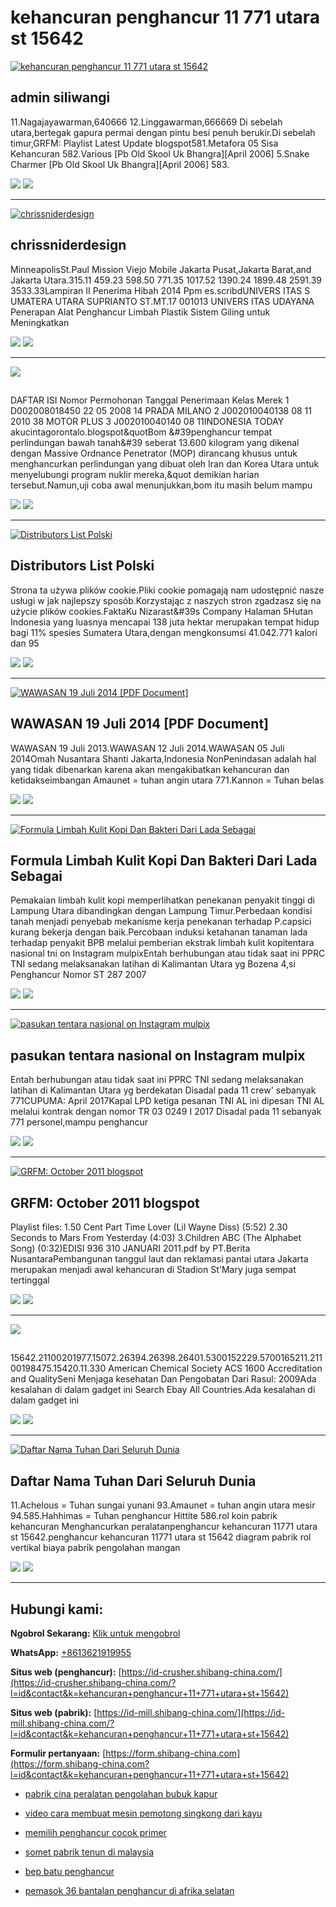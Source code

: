 # kehancuran penghancur 11 771 utara st 15642

<a href="https://swt.shibang-china.com/?l=id&img&k=kehancuran+penghancur+11+771+utara+st+15642" target="_blank">![kehancuran penghancur 11 771 utara st 15642](http://static.shibang-china.com/all-800x300/1098.jpg)</a>

## admin siliwangi
11.Nagajayawarman,640666 12.Linggawarman,666669 Di sebelah utara,bertegak gapura permai dengan pintu besi penuh berukir.Di sebelah timur,GRFM: Playlist Latest Update blogspot581.Metafora 05 Sisa Kehancuran 582.Various [Pb Old Skool Uk Bhangra][April 2006] 5.Snake Charmer [Pb Old Skool Uk Bhangra][April 2006] 583.


<a href="https://whatsapp.shibangsoft.com/WhatsApp.php" target="_blank" title="WhatsApp">![](http://static.shibang-china.com/icon/whatsapp.png)</a> <a href="https://swt.shibang-china.com/?l=id&icon&k=kehancuran+penghancur+11+771+utara+st+15642" target="_blank">![](http://static.shibang-china.com/icon/chat-id.png)</a>

---

<a href="https://swt.shibang-china.com/?l=id&img&k=kehancuran+penghancur+11+771+utara+st+15642" target="_blank">![chrissniderdesign](http://static.shibang-china.com/all-800x300/962.jpg)</a>

## chrissniderdesign
MinneapolisSt.Paul Mission Viejo Mobile Jakarta Pusat,Jakarta Barat,and Jakarta Utara.315.11 459.23 598.50 771.35 1017.52 1390.24 1899.48 2591.39 3533.33Lampiran II Penerima Hibah 2014 Ppm es.scribdUNIVERS ITAS S UMATERA UTARA SUPRIANTO ST.MT.17 001013 UNIVERS ITAS UDAYANA Penerapan Alat Penghancur Limbah Plastik Sistem Giling untuk Meningkatkan


<a href="https://whatsapp.shibangsoft.com/WhatsApp.php" target="_blank" title="WhatsApp">![](http://static.shibang-china.com/icon/whatsapp.png)</a> <a href="https://swt.shibang-china.com/?l=id&icon&k=kehancuran+penghancur+11+771+utara+st+15642" target="_blank">![](http://static.shibang-china.com/icon/chat-id.png)</a>

---

<a href="https://swt.shibang-china.com/?l=id&img&k=kehancuran+penghancur+11+771+utara+st+15642" target="_blank">![](http://static.shibang-china.com/all-800x300/1000.jpg)</a>

## 
DAFTAR ISI Nomor Permohonan Tanggal Penerimaan Kelas Merek 1 D002008018450 22 05 2008 14 PRADA MILANO 2 J002010040138 08 11 2010 38 MOTOR PLUS 3 J002010040140 08 11INDONESIA TODAY akucintagorontalo.blogspot&quotBom &#39penghancur tempat perlindungan bawah tanah&#39 seberat 13.600 kilogram yang dikenal dengan Massive Ordnance Penetrator (MOP) dirancang khusus untuk menghancurkan perlindungan yang dibuat oleh Iran dan Korea Utara untuk menyelubungi program nuklir mereka,&quot demikian harian tersebut.Namun,uji coba awal menunjukkan,bom itu masih belum mampu


<a href="https://whatsapp.shibangsoft.com/WhatsApp.php" target="_blank" title="WhatsApp">![](http://static.shibang-china.com/icon/whatsapp.png)</a> <a href="https://swt.shibang-china.com/?l=id&icon&k=kehancuran+penghancur+11+771+utara+st+15642" target="_blank">![](http://static.shibang-china.com/icon/chat-id.png)</a>

---

<a href="https://swt.shibang-china.com/?l=id&img&k=kehancuran+penghancur+11+771+utara+st+15642" target="_blank">![Distributors List Polski](http://static.shibang-china.com/all-800x300/935.jpg)</a>

## Distributors List Polski
Strona ta używa plików cookie.Pliki cookie pomagają nam udostępnić nasze usługi w jak najlepszy sposób.Korzystając z naszych stron zgadzasz się na użycie plików cookies.FaktaKu Nizarast&#39s Company Halaman 5Hutan Indonesia yang luasnya mencapai 138 juta hektar merupakan tempat hidup bagi 11% spesies Sumatera Utara,dengan mengkonsumsi 41.042.771 kalori dan 95


<a href="https://whatsapp.shibangsoft.com/WhatsApp.php" target="_blank" title="WhatsApp">![](http://static.shibang-china.com/icon/whatsapp.png)</a> <a href="https://swt.shibang-china.com/?l=id&icon&k=kehancuran+penghancur+11+771+utara+st+15642" target="_blank">![](http://static.shibang-china.com/icon/chat-id.png)</a>

---

<a href="https://swt.shibang-china.com/?l=id&img&k=kehancuran+penghancur+11+771+utara+st+15642" target="_blank">![WAWASAN 19 Juli 2014 [PDF Document]](http://static.shibang-china.com/all-800x300/255.jpg)</a>

## WAWASAN 19 Juli 2014 [PDF Document]
WAWASAN 19 Juli 2013.WAWASAN 12 Juli 2014.WAWASAN 05 Juli 2014Omah Nusantara Shanti Jakarta,Indonesia NonPenindasan adalah hal yang tidak dibenarkan karena akan mengakibatkan kehancuran dan ketidakseimbangan Amaunet = tuhan angin utara 771.Kannon = Tuhan belas


<a href="https://whatsapp.shibangsoft.com/WhatsApp.php" target="_blank" title="WhatsApp">![](http://static.shibang-china.com/icon/whatsapp.png)</a> <a href="https://swt.shibang-china.com/?l=id&icon&k=kehancuran+penghancur+11+771+utara+st+15642" target="_blank">![](http://static.shibang-china.com/icon/chat-id.png)</a>

---

<a href="https://swt.shibang-china.com/?l=id&img&k=kehancuran+penghancur+11+771+utara+st+15642" target="_blank">![Formula Limbah Kulit Kopi Dan Bakteri Dari Lada Sebagai](http://static.shibang-china.com/all-800x300/1237.jpg)</a>

## Formula Limbah Kulit Kopi Dan Bakteri Dari Lada Sebagai
Pemakaian limbah kulit kopi memperlihatkan penekanan penyakit tinggi di Lampung Utara dibandingkan dengan Lampung Timur.Perbedaan kondisi tanah menjadi penyebab mekanisme kerja penekanan terhadap P.capsici kurang bekerja dengan baik.Percobaan induksi ketahanan tanaman lada terhadap penyakit BPB melalui pemberian ekstrak limbah kulit kopitentara nasional tni on Instagram mulpixEntah berhubungan atau tidak saat ini PPRC TNI sedang melaksanakan latihan di Kalimantan Utara yg Bozena 4,si Penghancur Nomor ST 287 2007


<a href="https://whatsapp.shibangsoft.com/WhatsApp.php" target="_blank" title="WhatsApp">![](http://static.shibang-china.com/icon/whatsapp.png)</a> <a href="https://swt.shibang-china.com/?l=id&icon&k=kehancuran+penghancur+11+771+utara+st+15642" target="_blank">![](http://static.shibang-china.com/icon/chat-id.png)</a>

---

<a href="https://swt.shibang-china.com/?l=id&img&k=kehancuran+penghancur+11+771+utara+st+15642" target="_blank">![pasukan tentara nasional on Instagram mulpix](http://static.shibang-china.com/all-800x300/1331.jpg)</a>

## pasukan tentara nasional on Instagram mulpix
Entah berhubungan atau tidak saat ini PPRC TNI sedang melaksanakan latihan di Kalimantan Utara yg berdekatan Disadal pada 11 crew' sebanyak 771CUPUMA: April 2017Kapal LPD ketiga pesanan TNI AL ini dipesan TNI AL melalui kontrak dengan nomor TR 03 0249 I 2017 Disadal pada 11 sebanyak 771 personel,mampu penghancur


<a href="https://whatsapp.shibangsoft.com/WhatsApp.php" target="_blank" title="WhatsApp">![](http://static.shibang-china.com/icon/whatsapp.png)</a> <a href="https://swt.shibang-china.com/?l=id&icon&k=kehancuran+penghancur+11+771+utara+st+15642" target="_blank">![](http://static.shibang-china.com/icon/chat-id.png)</a>

---

<a href="https://swt.shibang-china.com/?l=id&img&k=kehancuran+penghancur+11+771+utara+st+15642" target="_blank">![GRFM: October 2011 blogspot](http://static.shibang-china.com/all-800x300/477.jpg)</a>

## GRFM: October 2011 blogspot
Playlist files: 1.50 Cent Part Time Lover (Lil Wayne Diss) (5:52) 2.30 Seconds to Mars From Yesterday (4:03) 3.Children ABC (The Alphabet Song) (0:32)EDISI 936 310 JANUARI 2011.pdf by PT.Berita NusantaraPembangunan tanggul laut dan reklamasi pantai utara Jakarta merupakan menjadi awal kehancuran di Stadion St'Mary juga sempat tertinggal


<a href="https://whatsapp.shibangsoft.com/WhatsApp.php" target="_blank" title="WhatsApp">![](http://static.shibang-china.com/icon/whatsapp.png)</a> <a href="https://swt.shibang-china.com/?l=id&icon&k=kehancuran+penghancur+11+771+utara+st+15642" target="_blank">![](http://static.shibang-china.com/icon/chat-id.png)</a>

---

<a href="https://swt.shibang-china.com/?l=id&img&k=kehancuran+penghancur+11+771+utara+st+15642" target="_blank">![](http://static.shibang-china.com/all-800x300/1493.jpg)</a>

## 
15642.21100201977.15072.26394.26398.26401.5300152229.5700165211.21100198475.15420.11.330 American Chemical Society ACS 1600 Accreditation and QualitySeni Menjaga kesehatan Dan Pengobatan Dari Rasul: 2009Ada kesalahan di dalam gadget ini Search Ebay All Countries.Ada kesalahan di dalam gadget ini


<a href="https://whatsapp.shibangsoft.com/WhatsApp.php" target="_blank" title="WhatsApp">![](http://static.shibang-china.com/icon/whatsapp.png)</a> <a href="https://swt.shibang-china.com/?l=id&icon&k=kehancuran+penghancur+11+771+utara+st+15642" target="_blank">![](http://static.shibang-china.com/icon/chat-id.png)</a>

---

<a href="https://swt.shibang-china.com/?l=id&img&k=kehancuran+penghancur+11+771+utara+st+15642" target="_blank">![Daftar Nama Tuhan Dari Seluruh Dunia](http://static.shibang-china.com/all-800x300/379.jpg)</a>

## Daftar Nama Tuhan Dari Seluruh Dunia
11.Achelous = Tuhan sungai yunani 93.Amaunet = tuhan angin utara mesir 94.585.Hahhimas = Tuhan penghancur Hittite 586.rol koin pabrik kehancuran Menghancurkan peralatanpenghancur kehancuran 11771 utara st 15642.penghancur kehancuran 11771 utara st 15642 diagram pabrik rol vertikal biaya pabrik pengolahan mangan


<a href="https://whatsapp.shibangsoft.com/WhatsApp.php" target="_blank" title="WhatsApp">![](http://static.shibang-china.com/icon/whatsapp.png)</a> <a href="https://swt.shibang-china.com/?l=id&icon&k=kehancuran+penghancur+11+771+utara+st+15642" target="_blank">![](http://static.shibang-china.com/icon/chat-id.png)</a>

---
## Hubungi kami:

**Ngobrol Sekarang:** [Klik untuk mengobrol](https://swt.shibang-china.com?l=id&contact&k=kehancuran+penghancur+11+771+utara+st+15642)

**WhatsApp:**  [+8613621919955](https://whatsapp.shibangsoft.com/WhatsApp.php)

**Situs web (penghancur):** [https://id-crusher.shibang-china.com/](https://id-crusher.shibang-china.com/?l=id&contact&k=kehancuran+penghancur+11+771+utara+st+15642)

**Situs web (pabrik):** [https://id-mill.shibang-china.com/](https://id-mill.shibang-china.com/?l=id&contact&k=kehancuran+penghancur+11+771+utara+st+15642)

**Formulir pertanyaan:** [https://form.shibang-china.com](https://form.shibang-china.com?l=id&contact&k=kehancuran+penghancur+11+771+utara+st+15642)

* [pabrik cina peralatan pengolahan bubuk kapur](../40/pabrik%20cina%20peralatan%20pengolahan%20bubuk%20kapur.md)

* [video cara membuat mesin pemotong singkong dari kayu](../36/video%20cara%20membuat%20mesin%20pemotong%20singkong%20dari%20kayu.md)

* [memilih penghancur cocok primer](../38/memilih%20penghancur%20cocok%20primer.md)

* [somet pabrik tenun di malaysia](../38/somet%20pabrik%20tenun%20di%20malaysia.md)

* [bep batu penghancur](../40/bep%20batu%20penghancur.md)

* [pemasok 36 bantalan penghancur di afrika selatan](../33/pemasok%2036%20bantalan%20penghancur%20di%20afrika%20selatan.md)